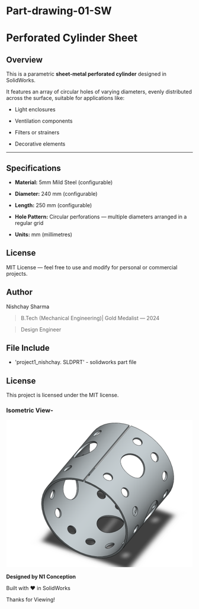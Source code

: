 # Part-drawing-01-SW


# Perforated Cylinder Sheet

## Overview

This is a parametric **sheet-metal perforated cylinder** designed in SolidWorks. 
 
It features an array of circular holes of varying diameters, evenly distributed across the surface, suitable for applications like:

- Light enclosures

- Ventilation components

- Filters or strainers

- Decorative elements

---

## Specifications
- **Material:** 5mm Mild Steel (configurable)

- **Diameter:** 240 mm (configurable)

- **Length:** 250 mm (configurable)

- **Hole Pattern:** Circular perforations — multiple diameters arranged in a regular grid

- **Units:** mm (millimetres)




## License
MIT License — feel free to use and modify for personal or commercial projects.



## Author

Nishchay Sharma

>B.Tech (Mechanical Engineering)| Gold Medalist — 2024

>Design Engineer




## File Include
- 'project1_nishchay.  SLDPRT' -
solidworks part file

## License
This project is licensed under the MIT license.


### Isometric View-
![Isometric View](part1.png)


**Designed by N1 Conception** 
 
Built with ❤️ in SolidWorks

Thanks for Viewing!